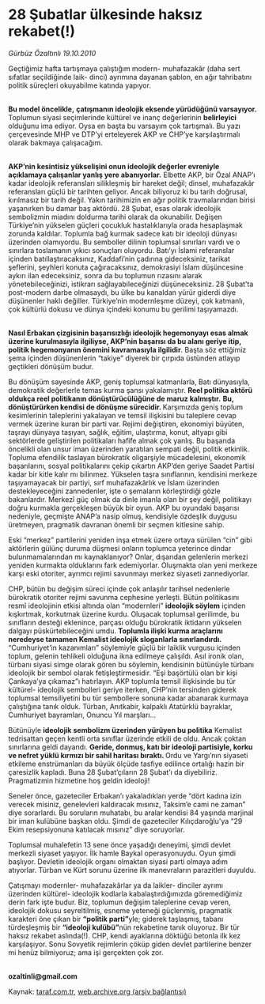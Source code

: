 # 28 Şubatlar ülkesinde haksız rekabet(!)

*Gürbüz Özaltınlı 19.10.2010*

<div class="yazi"><p>Geçtiğimiz hafta tartışmaya çalıştığım modern- muhafazakâr (daha sert sıfatlar seçildiğinde laik- dinci) ayrımına dayanan şablon, en ağır tahribatını politik süreçleri okuyabilme katında yapıyor. </p>
<p><b><br/>Bu model öncelikle,</b> <b>çatışmanın ideolojik eksende yürüdüğünü varsayıyor.</b> Toplumun siyasi seçimlerinde kültürel ve inanç değerlerinin <b>belirleyici</b> olduğunu ima ediyor. Oysa en başta bu varsayım çok tartışmalı. Bu yazı çerçevesinde MHP ve DTP’yi erteleyerek AKP ve CHP’ye karşılaştırmalı olarak bakmaya çalışacağım. </p>
<p><b><br/>AKP’nin kesintisiz yükselişini onun ideolojik değerler evreniyle açıklamaya çalışanlar yanlış yere abanıyorlar.</b> Elbette AKP, bir Özal ANAP’ı kadar ideolojik referansları silikleşmiş bir hareket değil; dinsel, muhafazakâr referansları güçlü bir tarihten geliyor. Ancak biliyoruz ki bu tarih doğrusal, kırılmasız bir tarih değil. Yakın tarihimizin en ağır politik travmalarından birisi yaşanırken bu damar baş aktördü. 28 Şubat, esas olarak ideolojik sembolizmin miadını doldurma tarihi olarak da okunabilir. Değişen Türkiye’nin yükselen güçleri çocukluk hastalıklarıyla orada hesaplaşmak zorunda kaldılar. Toplumla bağ kurmak sadece katı bir ideoloji dünyası üzerinden olamıyordu. Bu semboller dilinin toplumsal sınırları vardı ve o sınırlara toslamanın yıkıcı sonuçları oluyordu. Batı’yı İslami referanslar içinden batıllaştıracaksınız, Kaddafi’nin çadırına gideceksiniz, tarikat şeflerini, şeyhleri konuta çağıracaksınız, demokrasiyi İslam düşüncesine aykırı ilan edeceksiniz, sonra da bu toplumun rızasını alarak yönetebileceğinizi, istikrarı sağlayabileceğinizi düşüneceksiniz. 28 Şubat’ta post-modern darbe olmasaydı, bu ülke bu kanaldan yürür giderdi diye düşünenler haklı değiller. Türkiye’nin modernleşme düzeyi, çok katmanlı, çok kültürlü dokusu ve dünya içindeki konumu bu gerilimi taşıyamazdı. </p>
<p><b><br/>Nasıl Erbakan çizgisinin başarısızlığı ideolojik hegemonyayı esas almak üzerine kurulmasıyla ilgiliyse, AKP’nin başarısı da bu alanı geriye itip, politik hegemonyanın önemini kavramasıyla ilgilidir</b>. Başta söz ettiğimiz şema içinden düşünenlerin “takiye” diyerek bir çırpıda üstünden atlayıp geçtikleri dönüşüm budur. </p>
<p>Bu dönüşüm sayesinde AKP, geniş toplumsal katmanlarla, Batı dünyasıyla, demokratik değerlerle temas kurma şansı yakalamıştır. <b>Reel politika aktörü oldukça reel politikanın dönüştürücülüğüne de maruz kalmıştır.</b> <b>Bu, dönüştürürken kendisi de dönüşme sürecidir. </b>Karşımızda geniş toplum kesimlerinin taleplerini yakalayan ve temsil ilişkisini bu taleplere cevap vermek üzerine kuran bir parti var. Rejimi değiştiren, ekonomiyi büyüten, taşrayı dünyaya taşıyan, sağlık, eğitim, ulaştırma, konut, altyapı gibi sektörlerde geliştirilen politikaları hafife almak çok yanlış. Bu başarıda öncelikli olan unsur iman üzerinden yaratılan sempati değil, politik etkinlik. Topluma efendilik taslayan bürokratik oligarşiyle mücadelesini, ekonomik başarılarını, sosyal politikalarını çekip çıkartın AKP’den geriye Saadet Partisi kadar bir kitle kalır mı bilinmez. Yükselen taşra sınıflarının, kendisini merkeze taşıyamayacak bir partiyi, sırf muhafazakârlık ve İslam üzerinden destekleyeceğini zannedenler, işte o şemaların körleştirdiği gözle bakanlardır. Merkezî güç olmak da dinle imanla olan bir şey değil, politikayı doğru kurmakla gerçekleşen büyük bir oyun. AKP bu oyundaki başarısı nedeniyle, geçmişte ANAP’a nasip olmuş, kendisiyle özdeşlik duygusu üretmeyen, pragmatik davranan önemli bir seçmen kitlesine sahip. </p>
<p>Eski “merkez” partilerini yeniden inşa etmek üzere ortaya sürülen “cin” gibi aktörlerin gülünç duruma düşmesi onların toplumca yeterince dindar bulunmamalarından mı kaynaklanıyor? Onlar, dışarıdan gelenlerin merkezi yeniden kurmakta olduklarını fark edemiyorlar. Oluşmakta olan yeni merkeze karşı eski otoriter, ayrımcı rejimi savunmayı merkez siyaseti zannediyorlar. </p>
<p>CHP, bütün bu değişim süreci içinde çok anlaşılır tarihsel nedenlerle bürokratik otoriter rejimi savunma cephesine yerleşti. Bütün politikasını resmî ideolojinin etkisi altında olan “modernleri” <b>ideolojik söylem</b> içinden kışkırtmak, korkutmak üzerine kurdu. Oluşacak toplumsal gerilimde, bu sınıfların desteği eklenince, parçası olduğu bürokratik iktidarın yükselen dalgayı püskürtebileceğini umdu. <b>Toplumla ilişki kurma araçlarını neredeyse tamamen Kemalist ideolojik sloganlarla sınırlandırdı.</b> “Cumhuriyet’in kazanımları” söylemiyle güçlü bir laiklik vurgusu içinden toplum, gelenin tehlikeli olduğuna ikna edilmeye çalışıldı. Asıl ironik olan, türbanı siyasi simge olarak gören bu söylemin, kendisinin bütünüyle türbanı ideolojik bir sembol olarak fetişleştirmesidir. “Eşi başörtülü olan bir kişi Çankaya’ya çıkamaz”ı hatırlayın. AKP toplumla temsil ilişkisinde bu tür kültürel- ideolojik sembolleri geriye iterken, CHP’nin tersinden giderek toplumsal temsiliyetini bu tür sembollere sonuna kadar abanarak kurmaya çalıştığına tanık olduk. Türban, Anıtkabir, kalpaklı Atatürklü bayraklar, Cumhuriyet bayramları, Onuncu Yıl marşları... </p>
<p>Bütünüyle <b>ideolojik sembolizm üzerinden yürüyen bu politika</b> Kemalist tedrisattan geçen kentli orta sınıflar üzerinde etkili de oldu. Ancak çoktan sınırlarına geldi dayandı. <b>Geride, donmuş, katı bir ideoloji partisiyle, korku ve nefret yüklü kırmızı bir sahil haritası bıraktı. </b>Ordu ve Yargı’nın siyaseti etkileme enstrümanları da büyük ölçüde tasfiye edilince ortalığı hazin bir çaresizlik kapladı. Buna 28 Şubat’çıların 28 Şubat’ı da diyebiliriz. Pragmatizmin hizmetine hoş geldin ideoloji!</p>
<p>Seneler önce, gazeteciler Erbakan’ı yakaladıkları yerde “dört kadına izin verecek misiniz, genelevleri kaldıracak mısınız, Taksim’e cami ne zaman” diye sorarlardı. Bu soruların muhatabı, bu aralar kendisi 84 yaşında marjinal bir iman kulübüne başkan oldu. Şimdi de gazeteciler Kılıçdaroğlu’ya “29 Ekim resepsiyonuna katılacak mısınız” diye soruyorlar. </p>
<p>Toplumsal muhalefetin 13 sene önce yaşadığı deneyimi, şimdi devlet merkezli siyaset yaşıyor. İlk hamle Baykal operasyonuydu. Oyun şimdi başlıyor. Devletin ideolojik organı olmaktan siyasi parti olmaya adım atıyorlar. Türban ve Kürt sorunu üzerine ilk manevraların parazitleri duyuldu.</p>
<p>Çatışmayı modernler- muhafazakârlar ya da laikler- dinciler ayrımı üzerinden kültürel- ideolojik kodlarla kabalaştırdığımızda göremediğimiz derin fark işte budur. Biz, toplumun değişim taleplerine cevap veren, ideolojik dokusu seyreltilmiş, esneme yeteneği güçlenmiş, pragmatik karakteri öne çıkan bir <b>“politik parti”</b>yle; giderek taşlaşmış, tabanı türdeşleşmiş bir <b>“ideoloji kulübü”</b>nün rekabetine tanık oluyoruz. Bir tür haksız rekabet aslında(!). CHP, kendi ayaklarına döktüğü betonla ilk kez karşılaşıyor. Sonu Sovyetik rejimlerin çöküp giden devlet partilerine benzer mi henüz bilmiyoruz; ama işi gerçekten çok zor.</p>
<p><b><br/>ozaltinli@gmail.com</b></p></div>

Kaynak: [taraf.com.tr](http://www.taraf.com.tr:80/gurbuz-ozaltinli/makale-28-subatlar-ulkesinde-haksiz-rekabet.htm), [web.archive.org (arşiv bağlantısı)](http://web.archive.org/web/20101020142136/http://www.taraf.com.tr:80/gurbuz-ozaltinli/makale-28-subatlar-ulkesinde-haksiz-rekabet.htm)
